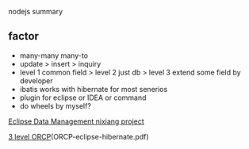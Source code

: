 nodejs summary

## factor

- many-many many-to 
- update > insert > inquiry
- level 1 common field > level 2 just db > level 3 extend some field by developer
- ibatis works with hibernate for most senerios
- plugin for eclipse or IDEA or command
- do wheels by myself?

[Eclipse Data Management nixiang project](http://itindex.net/detail/52623-eclipse-%E6%95%B0%E6%8D%AE%E5%BA%93-hibernate)

[3 level ORCP](http://www.blogjava.net/fancydeepin/archive/2015/02/08/orcp.html)(ORCP-eclipse-hibernate.pdf)

